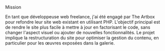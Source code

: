 Mission 

En tant que développeuse web freelance, j'ai été engagé par The Artbox pour refondre leur site web existant en utilisant PHP. L'objectif principal est de rendre le site plus facile à mettre à jour en factorisant le code, sans changer l'aspect visuel ou ajouter de nouvelles fonctionnalités. 
Le projet implique la restructuration du site pour optimiser la gestion du contenu, en particulier pour les œuvres exposées dans la galerie.

